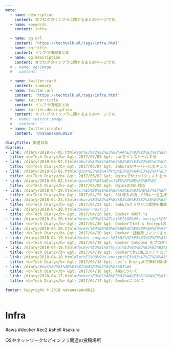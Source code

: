 ```yaml
---
meta:
  - name: description
    content: 本ブログのインフラに関するまとめページです。
  - name: keywords
    content: infra

  - name: og:url
    content: 'https://techtalk.ml/tags/infra.html'
  - name: og:title
    content: インフラ情報まとめ
  - name: og:description
    content: 本ブログのインフラに関するまとめページです。
  # - name: og:image
  #   content: ''

  - name: twitter:card
    content: summary
  - name: twitter:url
    content: 'https://techtalk.ml/tags/infra.html'
  - name: twitter:title
    content: インフラ情報まとめ
  - name: twitter:description
    content: 本ブログのインフラに関するまとめページです。
  # - name: twitter:image
  #   content: ''
  - name: twitter:creator
    content: '@nakanakamu0828'

diaryTitle: 関連日誌
diaries:
- link: /diary/2018-07-05.html#sar%E3%82%92%E3%82%A4%E3%83%B3%E3%82%B9%E3%83%88%E3%83%BC%E3%83%AB%E3%81%99%E3%82%8B
  title: <b>Tech Diary</b> &gt; 2017/07/05 &gt; sarをインストールする
- link: /diary/2018-05-07.html#sakura%E3%81%AE%E3%82%B5%E3%83%BC%E3%83%90%E3%83%BC%E3%81%AB%E3%82%BB%E3%82%AD%E3%83%A5%E3%83%AA%E3%83%86%E3%82%A3%E3%82%BD%E3%83%95%E3%83%88%E3%82%92%E5%85%A5%E3%82%8C%E3%82%8B-clamav
  title: <b>Tech Diary</b> &gt; 2017/05/07 &gt; Sakuraのサーバーにセキュリティソフトを入れる(ClamAV)
- link: /diary/2018-05-02.html#nginx%E3%81%A7http%E3%83%AA%E3%82%AF%E3%82%A8%E3%82%B9%E3%83%88%E3%82%92https%E3%81%AB%E3%83%AA%E3%83%80%E3%82%A4%E3%83%AC%E3%82%AF%E3%83%88
  title: <b>Tech Diary</b> &gt; 2017/05/02 &gt; Nginxでhttpリクエストをhttpsにリダイレクト
- link: /diary/2018-05-02.html#nginx%E3%81%AEssl%E5%AF%BE%E5%BF%9C
  title: <b>Tech Diary</b> &gt; 2017/05/02 &gt; NginxのSSL対応
- link: /diary/2018-04-29.html#ssl%E5%B0%8E%E5%85%A5%E3%81%AE%E7%82%BA%E3%80%81csr%E3%82%AD%E3%83%BC%E3%82%92%E7%94%9F%E6%88%90%E3%81%99%E3%82%8B
  title: <b>Tech Diary</b> &gt; 2017/04/29 &gt; SSL導入の為、CSRキーを生成する
- link: /diary/2018-04-23.html#sakura%E3%82%AF%E3%83%A9%E3%82%A6%E3%83%89%E3%81%AB%E7%92%B0%E5%A2%83%E3%82%92%E6%A7%8B%E7%AF%89%E3%81%99%E3%82%8B
  title: <b>Tech Diary</b> &gt; 2017/04/23 &gt; Sakuraクラウドに環境を構築する
- link: /diary/2018-04-20.html#docker-nuxt-js
  title: <b>Tech Diary</b> &gt; 2017/04/20 &gt; Docker NUXT.js
- link: /diary/2018-04-20.html#docker%E3%81%A7let%E2%80%99s-encrypt%E3%81%AEssl%E3%82%92%E5%B0%8E%E5%85%A5%E3%81%99%E3%82%8B
  title: <b>Tech Diary</b> &gt; 2017/04/20 &gt; DockerでLet’s EncryptのSSLを導入する
- link: /diary/2018-04-20.html#docker%E4%B8%80%E6%8B%AC%E5%89%8A%E9%99%A4%E3%82%B3%E3%83%9E%E3%83%B3%E3%83%89%E3%81%BE%E3%81%A8%E3%82%81
  title: <b>Tech Diary</b> &gt; 2017/04/20 &gt; Docker一括削除コマンドまとめ
- link: /diary/2018-04-19.html#docker-compose-%E3%82%92%E3%83%97%E3%83%AD%E3%83%80%E3%82%AF%E3%82%B7%E3%83%A7%E3%83%B3%E3%81%A7%E4%BD%BF%E3%81%86
  title: <b>Tech Diary</b> &gt; 2017/04/19 &gt; Docker Compose をプロダクションで使う
- link: /diary/2018-04-19.html#docker%E3%81%A7mysql%E3%82%B3%E3%83%B3%E3%83%86%E3%83%8A%E3%81%AB%E3%82%A2%E3%82%AF%E3%82%BB%E3%82%B9%E3%81%99%E3%82%8B%E6%96%B9%E6%B3%95
  title: <b>Tech Diary</b> &gt; 2017/04/19 &gt; DockerでMySQLコンテナにアクセスする方法
- link: /diary/2018-04-18.html#let%E2%80%99s-encrypt%E3%81%A7%E7%84%A1%E6%96%99ssl%E4%BD%93%E9%A8%93
  title: <b>Tech Diary</b> &gt; 2017/04/18 &gt; Let’s Encryptで無料SSL体験
- link: /diary/#aws%E3%81%AB%E3%81%A4%E3%81%84%E3%81%A6
  title: <b>Tech Diary</b> &gt; 2017/04/18 &gt; AWSについて
- link: /diary/2018-04-17.html#docker%E3%81%AB%E3%81%A4%E3%81%84%E3%81%A6
  title: <b>Tech Diary</b> &gt; 2017/04/17 &gt; Dockerについて

footer: Copyright © 2018 nakanakamu0828
---
```

# Infra
#aws #docker #ec2 #shell #sakura

OSやネットワークなどインフラ関連の投稿場所
